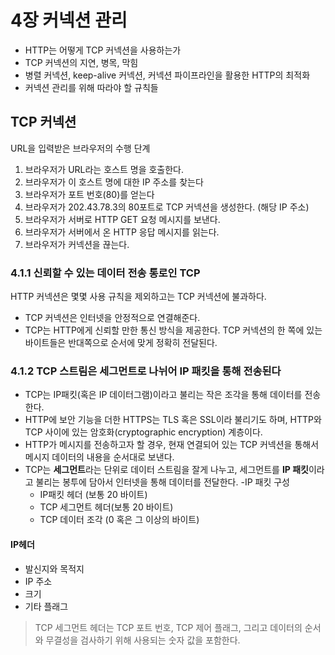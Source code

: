 # 4장 커넥션 관리
- HTTP는 어떻게 TCP 커넥션을 사용하는가
- TCP 커넥션의 지연, 병목, 막힘
- 병렬 커넥션, keep-alive 커넥션, 커넥션 파이프라인을 활용한 HTTP의 최적화
- 커넥션 관리를 위해 따라야 할 규칙들

## TCP 커넥션
 URL을 입력받은 브라우저의 수행 단계
 1. 브라우저가 URL라는 호스트 명을 호출한다.
 2. 브라우저가 이 호스트 명에 대한 IP 주소를 찾는다
 3. 브라우저가 포트 번호(80)를 얻는다
 4. 브라우저가 202.43.78.3의 80포트로 TCP 커넥션을 생성한다. (해당 IP 주소)
 5. 브라우저가 서버로 HTTP GET 요청 메시지를 보낸다.
 6. 브라우저가 서버에서 온 HTTP 응답 메시지를 읽는다.
 7. 브라우저가 커넥션을 끊는다.

  ### 4.1.1 신뢰할 수 있는 데이터 전송 통로인 TCP
  HTTP 커넥션은 몇몇 사용 규칙을 제외하고는 TCP 커넥션에 불과하다. 
  - TCP 커넥션은 인터넷을 안정적으로 연결해준다.
  - TCP는 HTTP에게 신뢰할 만한 통신 방식을 제공한다. TCP 커넥션의 한 쪽에 있는 바이트들은 반대쪽으로 순서에 맞게 정확히 전달된다.

  ### 4.1.2 TCP 스트림은 세그먼트로 나뉘어 IP 패킷을 통해 전송된다
  - TCP는 IP패킷(혹은 IP 데이터그램)이라고 불리는 작은 조각을 통해 데이터를 전송한다.
  - HTTP에 보안 기능을 더한 HTTPS는 TLS 혹은 SSL이라 불리기도 하며, HTTP와 TCP 사이에 있는 암호화(cryptographic encryption) 계층이다.
  - HTTP가 메시지를 전송하고자 할 경우, 현재 연결되어 있는 TCP 커넥션을 통해서 메시지 데이터의 내용을 순서대로 보낸다. 
  - TCP는 **세그먼트**라는 단위로 데이터 스트림을 잘게 나누고, 세그먼트를 **IP 패킷**이라고 불리는 봉투에 담아서 인터넷을 통해 데이터를 전달한다.
  -IP 패킷 구성
    - IP패킷 헤더 (보통 20 바이트)
    - TCP 세그먼트 헤더(보통 20 바이트)
    - TCP 데이터 조각 (0 혹은 그 이상의 바이트)

  #### IP헤더
  - 발신지와 목적지
  - IP 주소
  - 크기
  - 기타 플래그
  > TCP 세그먼트 헤더는 TCP 포트 번호, TCP 제어 플래그, 그리고 데이터의 순서와 무결성을 검사하기 위해 사용되는 숫자 값을 포함한다.

   
     


